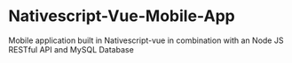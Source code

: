 # Nativescript-Vue-Mobile-App
Mobile application built in Nativescript-vue in combination with an Node JS RESTful API and MySQL Database

